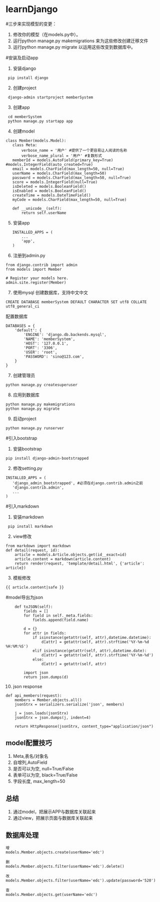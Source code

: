 # learnDjango

#三步来实现模型的变更：

1. 修改你的模型（在models.py中）。
2. 运行python manage.py makemigrations 来为这些修改创建迁移文件
3. 运行python manage.py migrate 以运用这些改变到数据库中。


#安装及启动app
1. 安装django
```
 pip install django
```
2. 创建project
```
 django-admin startproject memberSystem
```
3. 创建app
```
 cd memberSystem
 python manage.py startapp app
```
4. 创建model
 ```
class Member(models.Model):
    class Meta:
        verbose_name = '用户' #提供了一个更容易让人阅读的名称
        verbose_name_plural = '用户' #复数形式
    memberId = models.AutoField(primary_key=True) #models.IntegerField(auto_created=True)
    email = models.CharField(max_length=50, null=True)
    userName = models.CharField(max_length=50)
    password = models.CharField(max_length=50, null=True)
    score = models.IntegerField(null=True)
    isDeleted = models.BooleanField()
    isEnabled = models.BooleanField()
    createTime = models.DateTimeField()
    myCode = models.CharField(max_length=50, null=True)

    def __unicode__(self):
        return self.userName
 ```
5. 安装app
```
   INSTALLED_APPS = (
       ...
       'app',
   )
```
6. 注册到admin.py
```
from django.contrib import admin
from models import Member

# Register your models here.
admin.site.register(Member)

```

7. 使用mysql
创建数据库，支持中文中文
```
CREATE DATABASE memberSystem DEFAULT CHARACTER SET utf8 COLLATE utf8_general_ci
```
配置数据库
```
DATABASES = {
    'default': {
        'ENGINE': 'django.db.backends.mysql',
        'NAME': 'memberSystem',
        'HOST': '127.0.0.1',
        'PORT': '3306',
        'USER': 'root',
        'PASSWORD': 'sino@123.com',
    }
}
```
7. 创建管理员
```
python manage.py createsuperuser
```

8. 应用到数据库
```
python manage.py makemigrations
python manage.py migrate
```

9. 启动project
```
python manage.py runserver
```

#引入bootstrap
1. 安装bootstrap
```
pip install django-admin-bootstrapped
```

2. 修改setting.py
 ```
INSTALLED_APPS = (
    'django_admin_bootstrapped', #必须在django.contrib.admin之前
    'django.contrib.admin',
    ...
)
 ```

#引入markdown
1. 安装markdown
```
 pip install markdown
```

2. view修改
```
from markdown import markdown
def detail(request, id):
    article = models.Article.objects.get(id__exact=id)
    article.content = markdown(article.content)
    return render(request, 'template/detail.html', {'article': article})
```
3. 模板修改
```
{{ article.content|safe }}
```

#model导出为json
```
    def toJSON(self):
        fields = []
        for field in self._meta.fields:
            fields.append(field.name)

        d = {}
        for attr in fields:
            if isinstance(getattr(self, attr),datetime.datetime):
                d[attr] = getattr(self, attr).strftime('%Y-%m-%d %H:%M:%S')
            elif isinstance(getattr(self, attr),datetime.date):
                d[attr] = getattr(self, attr).strftime('%Y-%m-%d')
            else:
                d[attr] = getattr(self, attr)

        import json
        return json.dumps(d)

```

10. json response
```
def api_members(request):
    members = Member.objects.all()
    jsonStrx = serializers.serialize('json', members)

    j = json.loads(jsonStrx)
    jsonStrx = json.dumps(j, indent=4)

    return HttpResponse(jsonStrx, content_type="application/json")

```

model配置技巧
---------
1. Meta,表名/对象名
2. 自增列,AutoField
3. 是否可以为空, null=True/False
4. 表单可以为空, black=True/False
5. 字段长度, max_length=50


总结
---------
1. 通过model，把展示APP与数据库关联起来
2. 通过view，把展示页面与数据库关联起来


数据库处理
---------
```
增
models.Member.objects.create(userName='edc')

删
models.Member.objects.filter(userName='edc').delete()

改
models.Member.objects.filter(userName='edc').update(password='520')

查
models.Member.objects.get(userName='edc')
```




